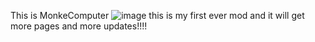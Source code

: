This is MonkeComputer 
![image](https://github.com/user-attachments/assets/c47c90b6-d01b-4fcd-8f05-13f193fccccb)
this is my first ever mod and it will get more pages and more updates!!!!

